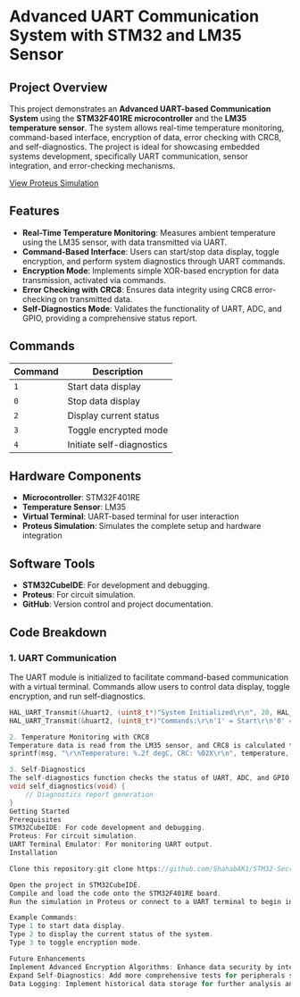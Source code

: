 # Advanced UART Communication System with STM32 and LM35 Sensor

## Project Overview
This project demonstrates an **Advanced UART-based Communication System** using the **STM32F401RE microcontroller** and the **LM35 temperature sensor**. The system allows real-time temperature monitoring, command-based interface, encryption of data, error checking with CRC8, and self-diagnostics. The project is ideal for showcasing embedded systems development, specifically UART communication, sensor integration, and error-checking mechanisms.

[View Proteus Simulation](https://github.com/ShahabAK1/STM32-Secret-Agent-Communication-Project/blob/main/Proteus/UART_AS_SPY_Agent.PDF)

## Features
- **Real-Time Temperature Monitoring**: Measures ambient temperature using the LM35 sensor, with data transmitted via UART.
- **Command-Based Interface**: Users can start/stop data display, toggle encryption, and perform system diagnostics through UART commands.
- **Encryption Mode**: Implements simple XOR-based encryption for data transmission, activated via commands.
- **Error Checking with CRC8**: Ensures data integrity using CRC8 error-checking on transmitted data.
- **Self-Diagnostics Mode**: Validates the functionality of UART, ADC, and GPIO, providing a comprehensive status report.

## Commands
| Command | Description                        |
|---------|------------------------------------|
| `1`     | Start data display                |
| `0`     | Stop data display                 |
| `2`     | Display current status            |
| `3`     | Toggle encrypted mode             |
| `4`     | Initiate self-diagnostics         |

## Hardware Components
- **Microcontroller**: STM32F401RE
- **Temperature Sensor**: LM35
- **Virtual Terminal**: UART-based terminal for user interaction
- **Proteus Simulation**: Simulates the complete setup and hardware integration

## Software Tools
- **STM32CubeIDE**: For development and debugging.
- **Proteus**: For circuit simulation.
- **GitHub**: Version control and project documentation.

## Code Breakdown

### 1. UART Communication
The UART module is initialized to facilitate command-based communication with a virtual terminal. Commands allow users to control data display, toggle encryption, and run self-diagnostics.

```c
HAL_UART_Transmit(&huart2, (uint8_t*)"System Initialized\r\n", 20, HAL_MAX_DELAY);
HAL_UART_Transmit(&huart2, (uint8_t*)"Commands:\r\n'1' = Start\r\n'0' = Stop\r\n'2' = Status\r\n'3' = Encrypted Mode\r\n'4' = Self-Diagnostics\r\n", 95, HAL_MAX_DELAY);

2. Temperature Monitoring with CRC8
Temperature data is read from the LM35 sensor, and CRC8 is calculated to verify data integrity. The results are displayed in encrypted form if encryption mode is activated.
sprintf(msg, "\r\nTemperature: %.2f degC, CRC: %02X\r\n", temperature, calculate_crc8((uint8_t*)msg, strlen(msg)));

3. Self-Diagnostics
The self-diagnostics function checks the status of UART, ADC, and GPIO, providing the user with a comprehensive diagnostics report.
void self_diagnostics(void) {
    // Diagnostics report generation
}
Getting Started
Prerequisites
STM32CubeIDE: For code development and debugging.
Proteus: For circuit simulation.
UART Terminal Emulator: For monitoring UART output.
Installation

Clone this repository:git clone https://github.com/ShahabAK1/STM32-Secret-Agent-Communication-Project.git

Open the project in STM32CubeIDE.
Compile and load the code onto the STM32F401RE board.
Run the simulation in Proteus or connect to a UART terminal to begin interaction.

Example Commands:
Type 1 to start data display.
Type 2 to display the current status of the system.
Type 3 to toggle encryption mode.

Future Enhancements
Implement Advanced Encryption Algorithms: Enhance data security by integrating stronger encryption techniques.
Expand Self-Diagnostics: Add more comprehensive tests for peripherals such as I2C, SPI, etc.
Data Logging: Implement historical data storage for further analysis and reporting.

